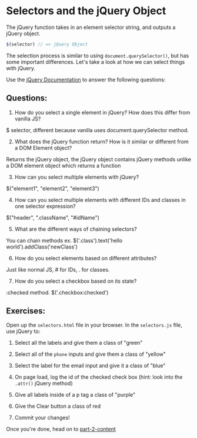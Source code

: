 # Selectors and the jQuery Object

The jQuery function takes in an element selector string, and outputs a jQuery object.

```JavaScript
$(selector) // => jQuery Object

```

The selection process is similar to using `document.querySelector()`, but has some important differences. Let's take a look at how we can select things with jQuery.

Use the [jQuery Documentation](https://api.jquery.com/) to answer the following questions:

## Questions:
1. How do you select a single element in jQuery? How does this differ from vanilla JS?

$ selector, different because vanilla uses document.querySelector method. 


2. What does the jQuery function return? How is it similar or different from a DOM Element object?

Returns the jQuery object,
the jQuery object contains jQuery methods unlike
a DOM element object which returns a function


3. How can you select multiple elements with jQuery?

$("element1", "element2", "element3")

4. How can you select multiple elements with different IDs and classes in one selector expression?

$("header", ".className", "#idName")


5. What are the different ways of chaining selectors?

You can chain methods ex. $('.class').text('hello world').addClass('newClass')

6. How do you select elements based on different attributes?

Just like normal JS, # for IDs, . for classes. 

7. How do you select a checkbox based on its state?

:checked method.
$('.checkbox:checked')


## Exercises:
Open up the `selectors.html` file in your browser.
In the `selectors.js` file, use jQuery to:
1. Select all the labels and give them a class of "green"

2. Select all of the `phone` inputs and give them a class of "yellow"

3. Select the label for the email input and give it a class of "blue"


4. On page load, log the id of the checked check box (hint: look into the `.attr()` jQuery method)


5. Give all labels inside of a p tag a class of "purple"


6. Give the Clear button a class of red

7. Commit your changes!

Once you're done, head on to [part-2-content](../part-2-content/README.md)
